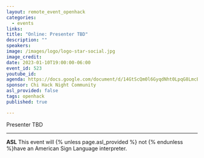 ```yaml
---
layout: remote_event_openhack
categories:
  - events
links: 
title: "Online: Presenter TBD"
description: ""
speakers:
image: /images/logo/logo-star-social.jpg
image_credit:
date: 2023-01-10T19:00:00-06:00
event_id: 523
youtube_id: 
agenda: https://docs.google.com/document/d/14GtScQm0l6GyqdNht0LpqG8LmcEF7i3COjNJ06PaTj8/edit#
sponsor: Chi Hack Night Community
asl_provided: false
tags: openhack
published: true

---
```


Presenter TBD

---

**ASL** This event will {% unless page.asl_provided %} not {% endunless %}have an American Sign Language interpreter.
